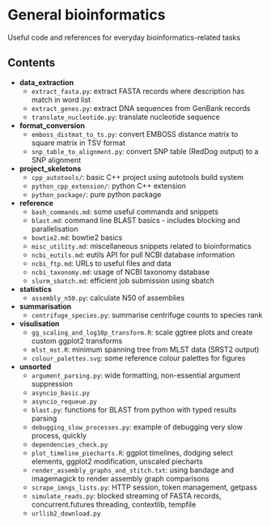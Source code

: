 # General bioinformatics
Useful code and references for everyday bioinformatics-related tasks

## Contents
* **data_extraction**
    * `extract_fasta.py`: extract FASTA records where description has match in word list
    * `extract_genes.py`: extract DNA sequences from GenBank records
    * `translate_nucleotide.py`: translate nucleotide sequence
* **format_conversion**
    * `emboss_distmat_to_ts.py`: convert EMBOSS distance matrix to square matrix in TSV format
    * `snp_table_to_alignment.py`: convert SNP table (RedDog output) to a SNP alignment
* **project_skeletons**
    * `cpp_autotools/`: basic C++ project using autotools build system
    * `python_cpp_extension/`: python C++ extension
    * `python_package/`: pure python package
* **reference**
    * `bash_commands.md`: some useful commands and snippets
    * `blast.md`: command line BLAST basics - includes blocking and parallelisation
    * `bowtie2.md`: bowtie2 basics
    * `misc_utility.md`: miscellaneous snippets related to bioinformatics
    * `ncbi_eutils.md`: eutils API for pull NCBI database information
    * `ncbi_ftp.md`: URLs to useful files and data
    * `ncbi_taxonomy.md`: usage of NCBI taxonomy database
    * `slurm_sbatch.md`: efficient job submission using sbatch
* **statistics**
    * `assembly_n50.py`: calculate N50 of assemblies
* **summarisation**
    * `centrifuge_species.py`: summarise centrifuge counts to species rank
* **visulisation**
    * `gg_scaling_and_log10p_transform.R`: scale ggtree plots and create custom ggplot2 transforms
    * `mlst_mst.R`: minimum spanning tree from MLST data (SRST2 output)
    * `colour_palettes.svg`: some reference colour palettes for figures
* **unsorted**
    * `argument_parsing.py`: wide formatting, non-essential argument suppression
    * `asyncio_basic.py`
    * `asyncio_requeue.py`
    * `blast.py`: functions for BLAST from python with typed results parsing
    * `debugging_slow_processes.py`: example of debugging very slow process, quickly
    * `dependencies_check.py`
    * `plot_timeline_piecharts.R`: ggplot timelines, dodging select elements, ggplot2 modification, unscaled piecharts
    * `render_assembly_graphs_and_stitch.txt`: using bandage and imagemagick to render assembly graph comparisons
    * `scrape_imngs_lists.py`: HTTP session, token management, getpass
    * `simulate_reads.py`: blocked streaming of FASTA records, concurrent.futures threading, contextlib, tempfile
    * `urllib2_download.py`
